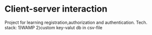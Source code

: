 # Client-server interaction
Project for learning registration,authorization and authentication.
Tech. stack:
1)WAMP
2)custom key-valut db in csv-file
